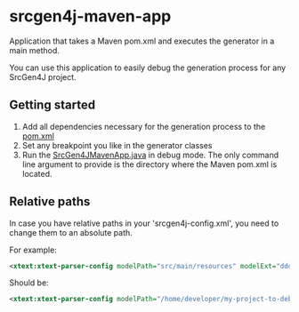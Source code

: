 srcgen4j-maven-app
==================
Application that takes a Maven pom.xml and executes the generator in a main method.

You can use this application to easily debug the generation process for any SrcGen4J project.

## Getting started
1. Add all dependencies necessary for the generation process to the [pom.xml](pom.xml)
2. Set any breakpoint you like in the generator classes
3. Run the [SrcGen4JMavenApp.java](src/main/java/org/fuin/srcgen4j/maven/SrcGen4JMavenApp.java) in debug mode.
   The only command line argument to provide is the directory where the Maven pom.xml is located.

## Relative paths
In case you have relative paths in your 'srcgen4j-config.xml', you need to change them to an absolute path.

For example:
```xml
<xtext:xtext-parser-config modelPath="src/main/resources" modelExt="ddd"
```

Should be:
```xml
<xtext:xtext-parser-config modelPath="/home/developer/my-project-to-debug/src/main/resources" modelExt="ddd"
```

